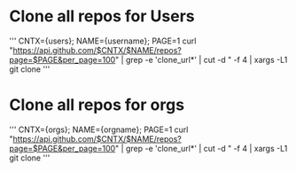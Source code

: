 # Clone all repos for Users

'''
CNTX={users}; NAME={username}; PAGE=1
curl "https://api.github.com/$CNTX/$NAME/repos?page=$PAGE&per_page=100" |
  grep -e 'clone_url*' |
  cut -d \" -f 4 |
  xargs -L1 git clone
'''

# Clone all repos for orgs

'''
CNTX={orgs}; NAME={orgname}; PAGE=1
curl "https://api.github.com/$CNTX/$NAME/repos?page=$PAGE&per_page=100" |
  grep -e 'clone_url*' |
  cut -d \" -f 4 |
  xargs -L1 git clone
'''